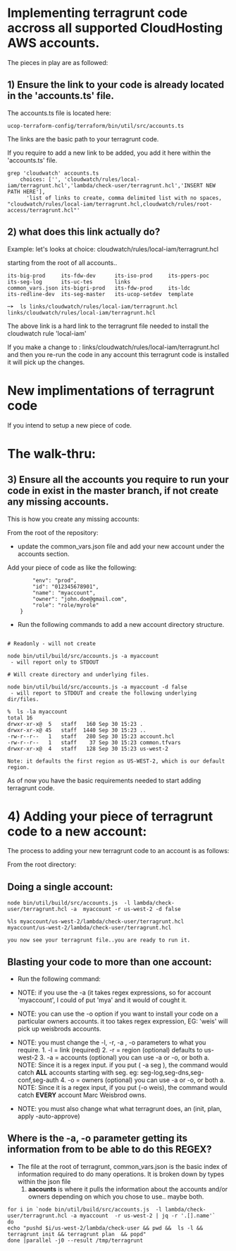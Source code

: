 # Implementing terragrunt code accross all supported CloudHosting AWS accounts.

The pieces in play are as followed:




## 1) Ensure the link to your code is already located in the 'accounts.ts' file.

The accounts.ts file is located here:

```
ucop-terraform-config/terraform/bin/util/src/accounts.ts

```
The links are the basic path to your terragrunt code.

If you require to add a new link to be added, you add it here within the 'accounts.ts' file.

```
grep 'cloudwatch' accounts.ts
    choices: ['', 'cloudwatch/rules/local-iam/terragrunt.hcl','lambda/check-user/terragrunt.hcl','INSERT NEW PATH HERE'],
      'list of links to create, comma delimited list with no spaces, "cloudwatch/rules/local-iam/terragrunt.hcl,cloudwatch/rules/root-access/terragrunt.hcl"'
```

## 2) what does this link actually do?

Example: let's looks at choice: cloudwatch/rules/local-iam/terragrunt.hcl

starting from the root of all accounts..
```
its-big-prod     its-fdw-dev      its-iso-prod     its-ppers-poc    its-seg-log      its-uc-tes       links
common_vars.json its-bigri-prod   its-fdw-prod     its-ldc          its-redline-dev  its-seg-master   its-ucop-setdev  template

─➤  ls links/cloudwatch/rules/local-iam/terragrunt.hcl
links/cloudwatch/rules/local-iam/terragrunt.hcl
```
The above link is a hard link to the terragrunt file needed to install the cloudwatch rule 'local-iam'


If you make a change to : links/cloudwatch/rules/local-iam/terragrunt.hcl and then you re-run the code in any account this terragrunt code is installed it will pick up the changes.


# New implimentations of terragrunt code

If you intend to setup a new piece of code.


# The walk-thru:


## 3) Ensure all the accounts you require to run your code  in exist in the master branch, if not create any missing accounts.

This is how you create any missing accounts:

From the root of the repository:

-  update the common_vars.json file and add your new account under the accounts section.

Add your piece of code as like the following:
```
        "env": "prod",
        "id": "012345678901",
        "name": "myaccount",
        "owner": "john.doe@gmail.com",
        "role": "role/myrole"
    }
```



- Run the following commands to add a new account directory structure. 
```

# Readonly - will not create

node bin/util/build/src/accounts.js -a myaccount
 - will report only to STDOUT

# Will create directory and underlying files.

node bin/util/build/src/accounts.js -a myaccount -d false
 - will report to STDOUT and create the following underlying dir/files.

%  ls -la myaccount
total 16
drwxr-xr-x@  5   staff   160 Sep 30 15:23 .
drwxr-xr-x@ 45   staff  1440 Sep 30 15:23 ..
-rw-r--r--   1   staff   280 Sep 30 15:23 account.hcl
-rw-r--r--   1   staff    37 Sep 30 15:23 common.tfvars
drwxr-xr-x@  4   staff   128 Sep 30 15:23 us-west-2

Note: it defaults the first region as US-WEST-2, which is our default region.

```

As of now you have the basic requirements needed to start adding terragrunt code. 


# 4) Adding your piece of terragrunt code to a new account:

The process to adding your new terragrunt code to an account is as follows:

From the root directory:

## Doing a single account:
```
node bin/util/build/src/accounts.js  -l lambda/check-user/terragrunt.hcl -a  myaccount -r us-west-2 -d false

%ls myaccount/us-west-2/lambda/check-user/terragrunt.hcl
myaccount/us-west-2/lambda/check-user/terragrunt.hcl

you now see your terragrunt file..you are ready to run it.
```

## Blasting your code to more than one account:

- Run the following command:
- NOTE: if you use the -a (it takes regex expressions, so for account 'myaccount', I could of put 'mya' and it would of cought it.
- NOTE: you can use the -o option if you want to install your code on a particular owners accounts. it too takes regex expression, EG: 'weis' will pick up weisbrods accounts.
- NOTE: you must change the -l, -r, -a , -o parameters to what you require.
      1. -l = link (required)
      2. -r = region (optional) defaults to us-west-2
      3. -a = accounts (optional) you can use -a or -o, or both 
             a. NOTE: Since it is a regex input. if you put ( -a seg ), the command would catch **ALL** accounts starting with seg. eg: seg-log,seg-dns,seg-conf,seg-auth
      4. -o = owners (optional) you can use -a or -o, or both 
             a. NOTE: Since it is a regex input, if you put (-o weis), the command would catch **EVERY** account Marc Weisbrod owns.

- NOTE: you must also change what what terragrunt does, an (init, plan, apply -auto-approve) 

## Where is the -a, -o parameter getting its information from to be able to do this REGEX?
- The file  at the root of terragrunt, common_vars.json is the basic index of information required to do many operations. It is broken down by types within the json file
   1) **aacounts** is where it pulls the information about the accounts and/or owners depending on which you chose to use.. maybe both.

```
for i in `node bin/util/build/src/accounts.js  -l lambda/check-user/terragrunt.hcl -a myaccount  -r us-west-2 | jq -r '.[].name'` 
do
echo "pushd $i/us-west-2/lambda/check-user && pwd &&  ls -l && terragrunt init && terragrunt plan  && popd"
done |parallel -j0 --result /tmp/terragrunt
```

